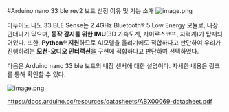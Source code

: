 #Arduino nano 33 ble rev2 보드 선정 이유 및 기능 소개
![image.png](attachment:bbb7e1be-e4f2-4685-be9b-231b710d6e32:image.png)

아두이노 나노 33 BLE Sense는 2.4GHz Bluetooth® 5 Low Energy 모듈로, 내장 안테나가 있으며, **동작 감지를 위한 IMU**(3D 가속도계, 자이로스코프, 자력계)가 탑재되어있다. 또한, **Python® 지원**하므로 AI모델을 올리기에도 적합하다고 판단하여 우리가 진행하려는 **모션-오디오 인터랙션**을 구현에 적합하다고 판단하여 선택하였다. 

다음은 Arduino nano 33 ble 보드의 내장 센서에 대한 설명이다. 자세한 내용은 링크를 통해 확인할 수 있다.

![image.png](attachment:d622d620-aeb6-4c73-bc7b-8cd2e4f01a7a:image.png)

https://docs.arduino.cc/resources/datasheets/ABX00069-datasheet.pdf
